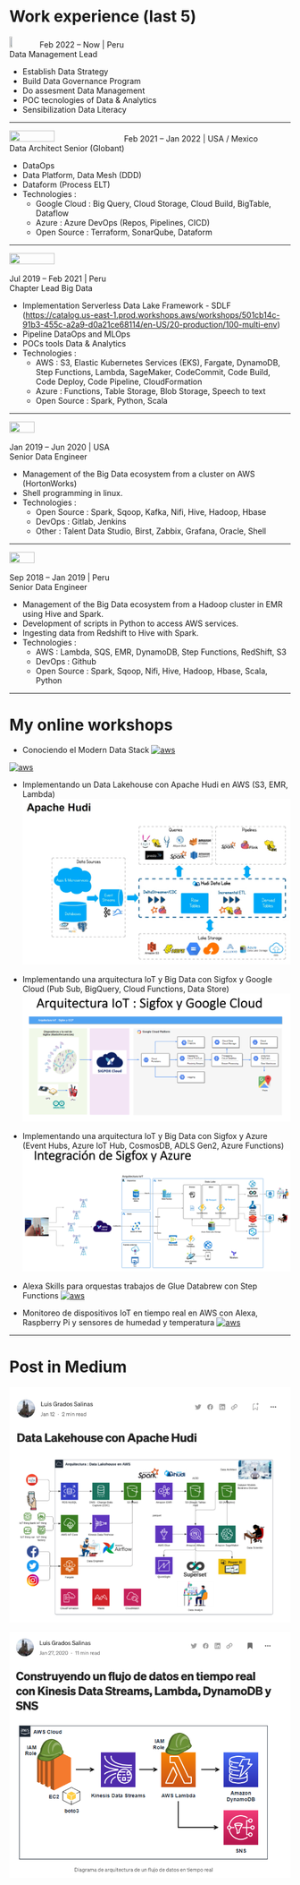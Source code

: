
<!--
**luisgradossalinas/luisgradossalinas** is a ✨ _special_ ✨ repository because its `README.md` (this file) appears on your GitHub profile.

Here are some ideas to get you started:

- 🔭 I’m currently working on ...
- 🌱 I’m currently learning ...
- 👯 I’m looking to collaborate on ...
- 🤔 I’m looking for help with ...
- 💬 Ask me about ...
- 📫 How to reach me: ...
- 😄 Pronouns: ...
- ⚡ Fun fact: ...
-->

# Work experience (last 5)

<img src="https://media-exp1.licdn.com/dms/image/C560BAQF2xCerB4_OPQ/company-logo_200_200/0/1618323063630?e=2147483647&v=beta&t=kjI6StZH7SKTP10orVPeOE-ZwILokqDqX88b469SmZU" height="10%" width="10%">
Feb 2022 – Now | Peru<br>
Data Management Lead

- Establish Data Strategy
- Build Data Governance Program
- Do assesment Data Management
- POC tecnologies of Data & Analytics
- Sensibilization Data Literacy

---

<img src="https://upload.wikimedia.org/wikipedia/commons/thumb/c/c6/MetLife_logo.svg/2560px-MetLife_logo.svg.png" height="40%" width="40%">
Feb 2021 – Jan 2022 | USA / Mexico<br>
Data Architect Senior (Globant)

- DataOps
- Data Platform, Data Mesh (DDD)
- Dataform (Process ELT)
- Technologies : 
    * Google Cloud : Big Query, Cloud Storage, Cloud Build, BigTable, Dataflow
    * Azure : Azure DevOps (Repos, Pipelines, CICD)
    * Open Source : Terraform, SonarQube, Dataform

---

<img src="https://static.wikia.nocookie.net/tvpedia-peru/images/5/55/Interbank_logo_2019_con_fondo.svg/revision/latest/scale-to-width-down/1200?cb=20211218002645&path-prefix=es" height="40%" width="40%" >

Jul 2019 – Feb 2021 | Peru<br>
Chapter Lead Big Data

- Implementation Serverless Data Lake Framework - SDLF (https://catalog.us-east-1.prod.workshops.aws/workshops/501cb14c-91b3-455c-a2a9-d0a21ce68114/en-US/20-production/100-multi-env)
- Pipeline DataOps and MLOps
- POCs tools Data & Analytics
- Technologies : 
    * AWS : S3, Elastic Kubernetes Services (EKS), Fargate, DynamoDB, Step Functions, Lambda, SageMaker, CodeCommit, Code Build, Code Deploy, Code Pipeline, CloudFormation
    * Azure : Functions, Table Storage, Blob Storage, Speech to text
    * Open Source : Spark, Python, Scala

---

<img src="https://mma.prnewswire.com/media/1770828/Qualifacts_Logo_Registered_RGB_PrimaryColor_Logo.jpg?p=facebook" height="30%" width="30%">

Jan 2019 – Jun 2020 | USA<br>
Senior Data Engineer

- Management of the Big Data ecosystem from a cluster on AWS (HortonWorks)
- Shell programming in linux.
- Technologies : 
    * Open Source : Spark, Sqoop, Kafka, Nifi, Hive, Hadoop, Hbase
    * DevOps : Gitlab, Jenkins
    * Other : Talent Data Studio, Birst, Zabbix, Grafana, Oracle, Shell

---

<img src="https://pbs.twimg.com/media/CUwEYH9WUAEtJGa?format=png&name=large" height="30%" width="30%">

Sep 2018 – Jan 2019 | Peru<br>
Senior Data Engineer

- Management of the Big Data ecosystem from a Hadoop cluster in EMR using Hive and Spark.
- Development of scripts in Python to access AWS services.
- Ingesting data from Redshift to Hive with Spark.
- Technologies : 
    * AWS : Lambda, SQS, EMR, DynamoDB, Step Functions, RedShift, S3
    * DevOps : Github
    * Open Source : Spark, Sqoop, Nifi, Hive, Hadoop, Hbase, Scala, Python

--- 

# My online workshops

- Conociendo el Modern Data Stack
[![aws](https://user-images.githubusercontent.com/2066453/178123718-5cb6f8fe-1d02-463e-b368-1191f90df267.png)](https://youtu.be/SvgMj2wpVq4?t=326)

[![aws](https://user-images.githubusercontent.com/2066453/178123748-bf536b8a-fa94-4d28-acb1-99deec8ac8e3.png)](https://youtu.be/SvgMj2wpVq4?t=326)

- Implementando un Data Lakehouse con Apache Hudi en AWS (S3, EMR, Lambda)
[![aws](https://github.com/luisgradossalinas/luisgradossalinas/blob/main/twitch-hudi.png)](https://www.twitch.tv/videos/1065234210)

- Implementando una arquitectura IoT y Big Data con Sigfox y Google Cloud (Pub Sub, BigQuery, Cloud Functions, Data Store)
[![aws](https://github.com/luisgradossalinas/luisgradossalinas/blob/main/fb-gcp-iot.png)](https://www.facebook.com/watch/live/?ref=watch_permalink&v=2829350304049183)

- Implementando una arquitectura IoT y Big Data con Sigfox y Azure (Event Hubs, Azure IoT Hub, CosmosDB, ADLS Gen2, Azure Functions)
[![aws](https://github.com/luisgradossalinas/luisgradossalinas/blob/main/teca-azure-iot.png)](https://www.youtube.com/watch?v=AjB08kUhbOM)

- Alexa Skills para orquestas trabajos de Glue Databrew con Step Functions
[![aws](https://user-images.githubusercontent.com/2066453/173085176-8281ef24-cbeb-434c-aa38-e66b7c6dc01a.png)](https://www.twitch.tv/videos/892571096?filter=highlights&sort=time)

- Monitoreo de dispositivos IoT en tiempo real en AWS con Alexa, Raspberry Pi y sensores de humedad y temperatura
[![aws](https://user-images.githubusercontent.com/2066453/173079819-92120092-cfb6-4059-a54a-94c1f29a49ff.png)](https://www.twitch.tv/videos/749351049?filter=highlights&sort=time)

---

# Post in Medium

[![aws](https://github.com/luisgradossalinas/luisgradossalinas/blob/main/medium-hudi.png)](https://medium.com/@luisgradossalinas/data-lakehouse-con-apache-hudi-4627503c26dd)

[![aws](https://github.com/luisgradossalinas/luisgradossalinas/blob/main/medium01.png)](https://medium.com/@luisgradossalinas/construyendo-un-flujo-de-datos-en-tiempo-real-con-kinesis-data-streams-lambda-dynamodb-y-sns-e46398f985c9)
